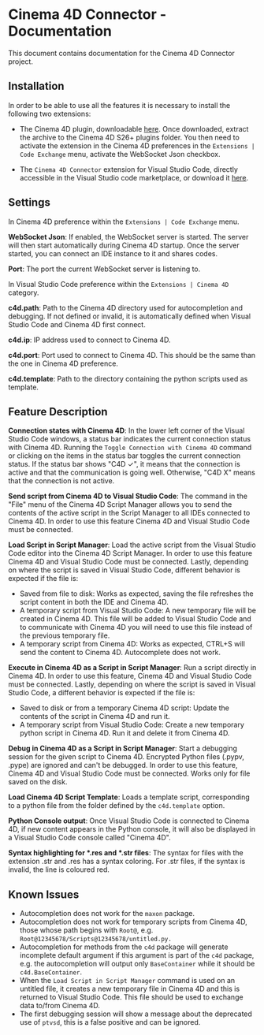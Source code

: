 # Cinema 4D Connector - Documentation

This document contains documentation for the Cinema 4D Connector project.

## Installation

In order to be able to use all the features it is necessary to install the following two extensions:

- The Cinema 4D plugin, downloadable [here](/releases). Once downloaded, extract the archive to the Cinema 4D S26+ plugins folder. You then need to activate the extension in the Cinema 4D preferences in the `Extensions | Code Exchange` menu, activate the WebSocket Json checkbox.

- The `Cinema 4D Connector` extension for Visual Studio Code, directly accessible in the Visual Studio code marketplace, or download it [here](https://github.com/Maxon-Computer/Cinema-4D-Visual-Studio-Code-Extension).

## Settings

In Cinema 4D preference within the `Extensions | Code Exchange` menu.

**WebSocket Json**: If enabled, the WebSocket server is started. The server will then start automatically during Cinema 4D startup. Once the server started, you can connect an IDE instance to it and shares codes.

**Port**: The port the current WebSocket server is listening to.

In Visual Studio Code preference within the `Extensions | Cinema 4D` category.

**c4d.path**: Path to the Cinema 4D directory used for autocompletion and debugging. If not defined or invalid, it is automatically defined when Visual Studio Code and Cinema 4D first connect.

**c4d.ip**: IP address used to connect to Cinema 4D.

**c4d.port**: Port used to connect to Cinema 4D. This should be the same than the one in Cinema 4D preference.

**c4d.template**: Path to the directory containing the python scripts used as template.

## Feature Description

**Connection states with Cinema 4D**: In the lower left corner of the Visual Studio Code windows, a status bar indicates the current connection status with Cinema 4D. Running the `Toggle Connection with Cinema 4D` command or clicking on the items in the status bar toggles the current connection status. If the status bar shows "C4D ✓", it means that the connection is active and that the communication is going well. Otherwise, "C4D X" means that the connection is not active. 

**Send script from Cinema 4D to Visual Studio Code**: The command in the "File" menu of the Cinema 4D Script Manager allows you to send the contents of the active script in the Script Manager to all IDEs connected to Cinema 4D. In order to use this feature Cinema 4D and Visual Studio Code must be connected.

**Load Script in Script Manager**: Load the active script from the Visual Studio Code editor into the Cinema 4D Script Manager. In order to use this feature Cinema 4D and Visual Studio Code must be connected. Lastly, depending on where the script is saved in Visual Studio Code, different behavior is expected if the file is:

- Saved from file to disk: Works as expected, saving the file refreshes the script content in both the IDE and Cinema 4D.
- A temporary script from Visual Studio Code: A new temporary file will be created in Cinema 4D. This file will be added to Visual Studio Code and to communicate with Cinema 4D you will need to use this file instead of the previous temporary file.
- A temporary script from Cinema 4D: Works as expected, CTRL+S will send the content to Cinema 4D. Autocomplete does not work.

**Execute in Cinema 4D as a Script in Script Manager**: Run a script directly in Cinema 4D. In order to use this feature, Cinema 4D and Visual Studio Code must be connected. Lastly, depending on where the script is saved in Visual Studio Code, a different behavior is expected if the file is:

- Saved to disk or from a temporary Cinema 4D script: Update the contents of the script in Cinema 4D and run it.
- A temporary script from Visual Studio Code: Create a new temporary python script in Cinema 4D. Run it and delete it from Cinema 4D.

**Debug in Cinema 4D as a Script in Script Manager**: Start a debugging session for the given script to Cinema 4D. Encrypted Python files (.pypv, .pype) are ignored and can't be debugged. In order to use this feature, Cinema 4D and Visual Studio Code must be connected. Works only for file saved on the disk.

**Load Cinema 4D Script Template**: Loads a template script, corresponding to a python file from the folder defined by the `c4d.template` option.

**Python Console output**: Once Visual Studio Code is connected to Cinema 4D, if new content appears in the Python console, it will also be displayed in a Visual Studio Code console called "Cinema 4D".

**Syntax highlighting for \*.res and \*.str files**: The syntax for files with the extension .str and .res has a syntax coloring. For .str files, if the syntax is invalid, the line is coloured red.


## Known Issues

- Autocompletion does not work for the `maxon` package.
- Autocompletion does not work for temporary scripts from Cinema 4D, those whose path begins with `Root@`, e.g. `Root@12345678/Scripts@12345678/untitled.py.`
- Autocompletion for methods from the `c4d` package will generate incomplete default argument if this argument is part of the `c4d` package, e.g. the autocompletion will output only `BaseContainer` while it should be `c4d.BaseContainer`.
- When the `Load Script in Script Manager` command is used on an untitled file, it creates a new temporary file in Cinema 4D and this is returned to Visual Studio Code. This file should be used to exchange data to/from Cinema 4D.
- The first debugging session will show a message about the deprecated use of `ptvsd`, this is a false positive and can be ignored.

